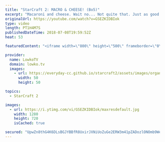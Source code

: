 ```yaml
---
title: "StarCraft 2: MACRO & CHEESE! (Bo5)"
excerpt: "Macaroni and cheese. Wait no... Not quite that. Just as good though! Subscribe for more videos: http://lowko.tv/youtube Epic Long Macro Game: https://goo.gl/Ziukcf  An epic best-of-5 series of StarCraft 2 between Rogue and KeeN. In these games, both players play a variety of strategies and it turns into"
originalUrl: https://youtube.com/watch?v=GSEZKIDBIok
type: video
length: PT1H4M7S
publishedDateTime: 2018-07-08T19:59:52Z
heat: 53

featuredContent: "<iframe width=\"800\" height=\"500\" frameborder=\"0\" src=\"https://www.youtube.com/embed/GSEZKIDBIok\" allow=\"accelerometer; autoplay; encrypted-media; gyroscope; picture-in-picture\" allowfullscreen></iframe>"

provider:
  name: LowkoTV
  domain: lowko.tv
  images:
    - url: https://everyday-cc.github.io/starcraft2/assets/images/organizations/lowko.tv-50x50.jpg
      width: 50
      height: 50

topics:
  - StarCraft 2

images:
  - url: https://i.ytimg.com/vi/GSEZKIDBIok/maxresdefault.jpg
    width: 1280
    height: 720
    isCached: true

secured: "UpwZn8thG4K6DLsBGJYBBfR8UxirJXNiUoZuGe2ERW3m41pZADozlONOmb9WeCbCuElt/ePgzesG2TQ3jNGVksynDCtWu6EMlVs7FnxqlgE00ATeVPQtpKv9c9nE40CAk7WgKbfzd3/bE0gUOPkxDOi1PO889bFy+l657WvDaxkqSDZw2kFDqoBrz7QLxepicR8cnz5Xgna8I8Sa5EAL1cPtABXoVI0iNCTYHesQbUfj461809B3yRe4KkX+tx+gtkwotetSuBnBs3YFedH04FPQUhP0euT16Z4DOAkYZdlh2DbSrxJCa13SoNrkEeT7DZH9ILAq0Zw/x3Wn0BriAxIbS/8gAPh16gitmIjMs60d65/J5eak7NOAOKb0m8Xa6L0dmwnk9mNqUavoI3tYz0d6vGElZFVjNuKC19OLKsdpASiQ0a7JHuF44Rc+H0Ym;AnMfijH5+F2wCj4j8KJdbA=="
---
```


